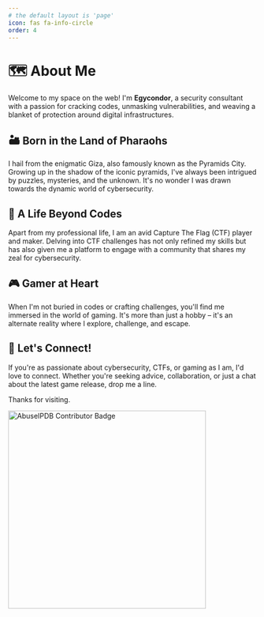 ```yaml
---
# the default layout is 'page'
icon: fas fa-info-circle
order: 4
---
```


# 🗺️ About Me

Welcome to my space on the web! I'm **Egycondor**, a security consultant with a passion for cracking codes, unmasking vulnerabilities, and weaving a blanket of protection around digital infrastructures.

## 🏜️ Born in the Land of Pharaohs

I hail from the enigmatic Giza, also famously known as the Pyramids City. Growing up in the shadow of the iconic pyramids, I've always been intrigued by puzzles, mysteries, and the unknown. It's no wonder I was drawn towards the dynamic world of cybersecurity.

## 🔐 A Life Beyond Codes

Apart from my professional life, I am an avid Capture The Flag (CTF) player and maker. Delving into CTF challenges has not only refined my skills but has also given me a platform to engage with a community that shares my zeal for cybersecurity.

## 🎮 Gamer at Heart

When I'm not buried in codes or crafting challenges, you'll find me immersed in the world of gaming. It's more than just a hobby – it's an alternate reality where I explore, challenge, and escape.

## 💌 Let's Connect!

If you're as passionate about cybersecurity, CTFs, or gaming as I am, I'd love to connect. Whether you're seeking advice, collaboration, or just a chat about the latest game release, drop me a line.

Thanks for visiting.

<a href="https://www.abuseipdb.com/user/82721" title="AbuseIPDB is an IP address blacklist for webmasters and sysadmins to report IP addresses engaging in abusive behavior on their networks">
	<img src="https://www.abuseipdb.com/contributor/82721.svg" alt="AbuseIPDB Contributor Badge" style="width: 401px;">
</a>
